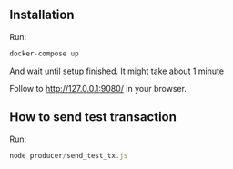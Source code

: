 ## Installation

Run:

```javascript
docker-compose up
```
And wait until setup finished. It might take about 1 minute

Follow to http://127.0.0.1:9080/ in your browser.


## How to send test transaction

Run:

```javascript
node producer/send_test_tx.js
```